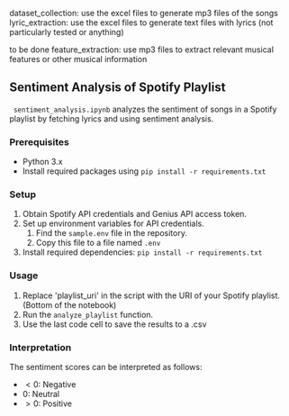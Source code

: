 dataset_collection: use the excel files to generate mp3 files of the songs
lyric_extraction: use the excel files to generate text files with lyrics (not particularly tested or anything)

to be done
feature_extraction: use mp3 files to extract relevant musical features or other musical information

## Sentiment Analysis of Spotify Playlist

` sentiment_analysis.ipynb` analyzes the sentiment of songs in a Spotify playlist by fetching lyrics and using sentiment analysis.

### Prerequisites

- Python 3.x
- Install required packages using `pip install -r requirements.txt`

### Setup

1. Obtain Spotify API credentials and Genius API access token.
2. Set up environment variables for API credentials.
   1. Find the `sample.env` file in the repository.
   2. Copy this file to a file named `.env`
3. Install required dependencies: `pip install -r requirements.txt`

### Usage

1. Replace 'playlist_uri' in the script with the URI of your Spotify playlist. (Bottom of the notebook)
2. Run the `analyze_playlist` function.
3. Use the last code cell to save the results to a .csv

### Interpretation
The sentiment scores can be interpreted as follows:
- $<0$: Negative
- $0$: Neutral
- $>0$: Positive